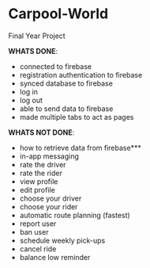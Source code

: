 # Carpool-World
Final Year Project

<b>WHATS DONE</b>:
- connected to firebase
- registration authentication to firebase
- synced database to firebase
- log in
- log out
- able to send data to firebase
- made multiple tabs to act as pages

<b>WHATS NOT DONE</b>:
- how to retrieve data from firebase***
- in-app messaging
- rate the driver
- rate the rider
- view profile 
- edit profile
- choose your driver
- choose your rider
- automatic route planning (fastest)
- report user
- ban user
- schedule weekly pick-ups
- cancel ride
- balance low reminder
